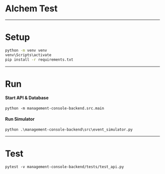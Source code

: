 # Alchem Test
---
# Setup
```bash
python -m venv venv
venv\Scripts\activate
pip install -r requirements.txt
```
---
# Run
#### Start API & Database
```
python -m management-console-backend.src.main
```
#### Run Simulator
```
python .\management-console-backend\src\event_simulator.py
```
---
# Test 
```
pytest -v management-console-backend/tests/test_api.py
```